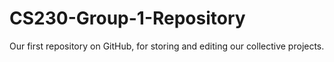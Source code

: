 # CS230-Group-1-Repository
Our first repository on GitHub, for storing and editing our collective projects.
